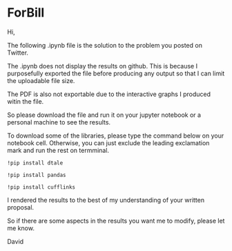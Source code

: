 # ForBill

Hi, 

The following .ipynb file is the solution to the problem you posted on Twitter. 

The .ipynb does not display the results on github. This is because I purposefully exported the file before producing any output so that I can limit the uploadable file size.

The PDF is also not exportable due to the interactive graphs I produced witin the file.

So please download the file and run it on your jupyter notebook or a personal machine to see the results.

To download some of the libraries, please type the command below on your notebook cell. Otherwise, you can just exclude the leading exclamation mark and run the rest on termminal.
```
!pip install dtale
```
```
!pip install pandas
```
```
!pip install cufflinks
```
I rendered the results to the best of my understanding of your written proposal. 

So if there are some aspects in the results you want me to modify, please let me know.

David
